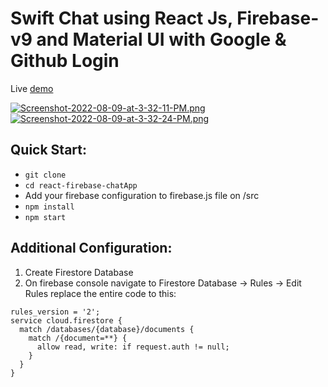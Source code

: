Swift Chat using React Js, Firebase-v9 and Material UI with Google & Github Login
=====================================

Live [demo](https://penguine-chat.netlify.app/)

[![Screenshot-2022-08-09-at-3-32-11-PM.png](https://i.postimg.cc/rs8pg1fp/Screenshot-2022-08-09-at-3-32-11-PM.png)](https://postimg.cc/ygbB8Z4q)
[![Screenshot-2022-08-09-at-3-32-24-PM.png](https://i.postimg.cc/br3w5Z59/Screenshot-2022-08-09-at-3-32-24-PM.png)](https://postimg.cc/WqqVF1Td)

Quick Start:
------------

- ``` git clone ```
- ``` cd react-firebase-chatApp ```
- Add your firebase configuration to firebase.js file on /src
- ``` npm install ```
- ``` npm start ```


Additional Configuration:
-------------------------

1. Create Firestore Database
2. On firebase console navigate to Firestore Database -> Rules -> Edit Rules 
   replace the entire code to this:




```
rules_version = '2';
service cloud.firestore {
  match /databases/{database}/documents {
    match /{document=**} {
      allow read, write: if request.auth != null;
    }
  }
}
```
